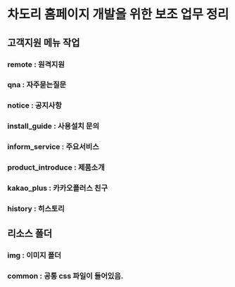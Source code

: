 # 차도리 홈페이지 개발을 위한 보조 업무 정리

## 고객지원 메뉴 작업 
### remote : 원격지원
### qna : 자주묻는질문
### notice : 공지사항
### install_guide : 사용설치 문의
### inform_service : 주요서비스
### product_introduce : 제품소개
### kakao_plus : 카카오플러스 친구
### history : 히스토리

## 리소스 폴더
### img : 이미지 폴더
### common : 공통 css 파일이 들어있음.